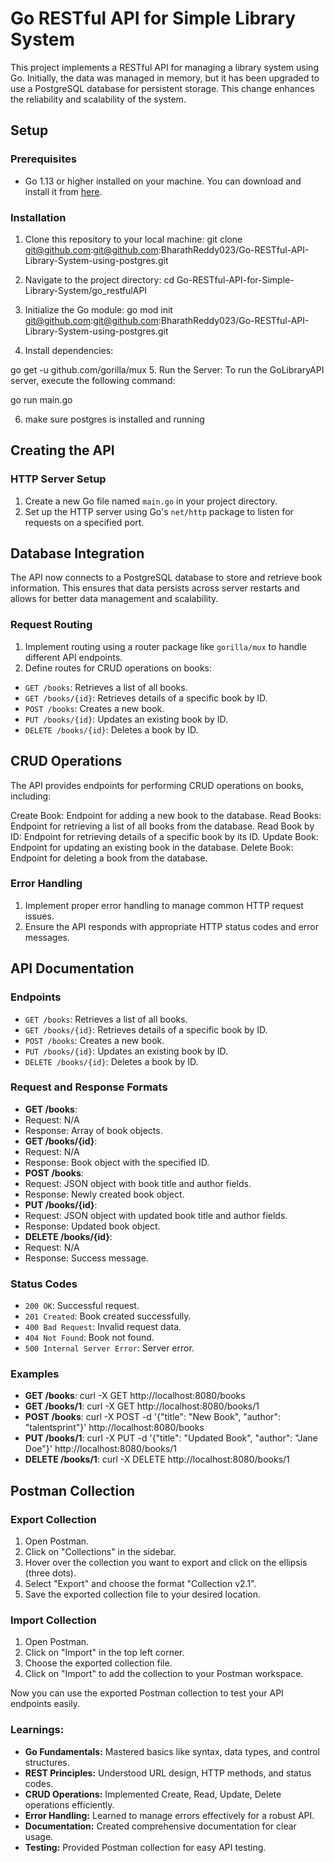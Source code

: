# Go RESTful API for Simple Library System

This project implements a RESTful API for managing a library system using Go. Initially, the data was managed in memory, but it has been upgraded to use a PostgreSQL database for persistent storage. This change enhances the reliability and scalability of the system.

## Setup

### Prerequisites
- Go 1.13 or higher installed on your machine. You can download and install it from [here](https://golang.org/dl/).

### Installation
1. Clone this repository to your local machine:
git clone git@github.com:git@github.com:BharathReddy023/Go-RESTful-API-Library-System-using-postgres.git

2. Navigate to the project directory:
cd Go-RESTful-API-for-Simple-Library-System/go_restfulAPI
3. Initialize the Go module:
    go mod init git@github.com:git@github.com:BharathReddy023/Go-RESTful-API-Library-System-using-postgres.git
 
4.   Install dependencies:

   go get -u github.com/gorilla/mux
5. Run the Server:
   To run the GoLibraryAPI server, execute the following command:

   go run main.go

6. make sure postgres is installed and running 


## Creating the API

### HTTP Server Setup
1. Create a new Go file named `main.go` in your project directory.
2. Set up the HTTP server using Go's `net/http` package to listen for requests on a specified port.

## Database Integration
The API now connects to a PostgreSQL database to store and retrieve book information. This ensures that data persists across server restarts and allows for better data management and scalability.

### Request Routing
1. Implement routing using a router package like `gorilla/mux` to handle different API endpoints.
2. Define routes for CRUD operations on books:
- `GET /books`: Retrieves a list of all books.
- `GET /books/{id}`: Retrieves details of a specific book by ID.
- `POST /books`: Creates a new book.
- `PUT /books/{id}`: Updates an existing book by ID.
- `DELETE /books/{id}`: Deletes a book by ID.

## CRUD Operations
The API provides endpoints for performing CRUD operations on books, including:

Create Book: Endpoint for adding a new book to the database.
Read Books: Endpoint for retrieving a list of all books from the database.
Read Book by ID: Endpoint for retrieving details of a specific book by its ID.
Update Book: Endpoint for updating an existing book in the database.
Delete Book: Endpoint for deleting a book from the database.

### Error Handling
1. Implement proper error handling to manage common HTTP request issues.
2. Ensure the API responds with appropriate HTTP status codes and error messages.

## API Documentation

### Endpoints
- `GET /books`: Retrieves a list of all books.
- `GET /books/{id}`: Retrieves details of a specific book by ID.
- `POST /books`: Creates a new book.
- `PUT /books/{id}`: Updates an existing book by ID.
- `DELETE /books/{id}`: Deletes a book by ID.

### Request and Response Formats
- **GET /books**:
- Request: N/A
- Response: Array of book objects.
- **GET /books/{id}**:
- Request: N/A
- Response: Book object with the specified ID.
- **POST /books**:
- Request: JSON object with book title and author fields.
- Response: Newly created book object.
- **PUT /books/{id}**:
- Request: JSON object with updated book title and author fields.
- Response: Updated book object.
- **DELETE /books/{id}**:
- Request: N/A
- Response: Success message.

### Status Codes
- `200 OK`: Successful request.
- `201 Created`: Book created successfully.
- `400 Bad Request`: Invalid request data.
- `404 Not Found`: Book not found.
- `500 Internal Server Error`: Server error.

### Examples
- **GET /books**:
curl -X GET http://localhost:8080/books
- **GET /books/1**:
curl -X GET http://localhost:8080/books/1
- **POST /books**:
curl -X POST -d '{"title": "New Book", "author": "talentsprint"}' http://localhost:8080/books
- **PUT /books/1**:
curl -X PUT -d '{"title": "Updated Book", "author": "Jane Doe"}' http://localhost:8080/books/1
- **DELETE /books/1**:
curl -X DELETE http://localhost:8080/books/1


## Postman Collection

### Export Collection
1. Open Postman.
2. Click on "Collections" in the sidebar.
3. Hover over the collection you want to export and click on the ellipsis (three dots).
4. Select "Export" and choose the format "Collection v2.1".
5. Save the exported collection file to your desired location.

### Import Collection
1. Open Postman.
2. Click on "Import" in the top left corner.
3. Choose the exported collection file.
4. Click on "Import" to add the collection to your Postman workspace.

Now you can use the exported Postman collection to test your API endpoints easily.

### Learnings:
- **Go Fundamentals:** Mastered basics like syntax, data types, and control structures.
- **REST Principles:** Understood URL design, HTTP methods, and status codes.
- **CRUD Operations:** Implemented Create, Read, Update, Delete operations efficiently.
- **Error Handling:** Learned to manage errors effectively for a robust API.
- **Documentation:** Created comprehensive documentation for clear usage.
- **Testing:** Provided Postman collection for easy API testing.

